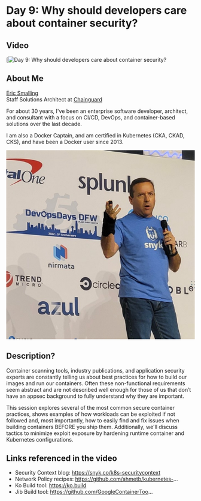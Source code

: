 Day 9: Why should developers care about container security?
=========================

## Video
[![Day 9: Why should developers care about container security? ](https://youtu.be/z0Si8aE_W4Y)


## About Me
[Eric Smalling](https://about.me/ericsmalling)<br>
Staff Solutions Architect at [Chainguard](https://chainguard.dev)

For about 30 years, I've been an enterprise software developer, architect, and consultant with a focus on CI/CD, DevOps, and container-based solutions over the last decade.

I am also a Docker Captain, and am certified in Kubernetes (CKA, CKAD, CKS), and have been a Docker user since 2013.

![Eric Smalling](Images/day09-1.jpg)

## Description?
Container scanning tools, industry publications, and application security experts are constantly telling us about best practices for how to build our images and run our containers.
Often these non-functional requirements seem abstract and are not described well enough for those of us that don’t have an appsec background to fully understand why they are important.

This session explores several of the most common secure container practices, shows examples of how workloads can be exploited if not followed and, most importantly,
how to easily find and fix issues when building containers BEFORE you ship them.
Additionally, we'll discuss tactics to minimize exploit exposure by hardening runtime container and Kubernetes configurations. 

## Links referenced in the video
- Security Context blog: https://snyk.co/k8s-securitycontext
- Network Policy recipes: https://github.com/ahmetb/kubernetes-...
- Ko Build tool: https://ko.build
- Jib Build tool: https://github.com/GoogleContainerToo...